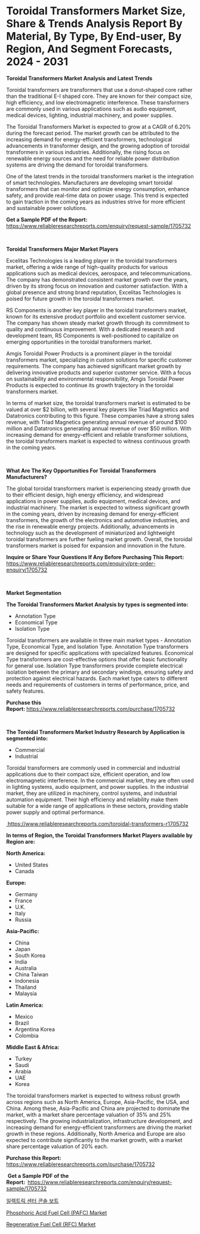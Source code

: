 <p><h1>Toroidal Transformers Market Size, Share & Trends Analysis Report By Material, By Type, By End-user, By Region, And Segment Forecasts, 2024 - 2031</h1></p><p><strong>Toroidal Transformers Market Analysis and Latest Trends</strong></p>
<p><p>Toroidal transformers are transformers that use a donut-shaped core rather than the traditional E-I shaped core. They are known for their compact size, high efficiency, and low electromagnetic interference. These transformers are commonly used in various applications such as audio equipment, medical devices, lighting, industrial machinery, and power supplies.</p><p>The Toroidal Transformers Market is expected to grow at a CAGR of 6.20% during the forecast period. The market growth can be attributed to the increasing demand for energy-efficient transformers, technological advancements in transformer design, and the growing adoption of toroidal transformers in various industries. Additionally, the rising focus on renewable energy sources and the need for reliable power distribution systems are driving the demand for toroidal transformers.</p><p>One of the latest trends in the toroidal transformers market is the integration of smart technologies. Manufacturers are developing smart toroidal transformers that can monitor and optimize energy consumption, enhance safety, and provide real-time data on power usage. This trend is expected to gain traction in the coming years as industries strive for more efficient and sustainable power solutions.</p></p>
<p><strong>Get a Sample PDF of the Report:&nbsp;</strong> <a href="https://www.reliableresearchreports.com/enquiry/request-sample/1705732">https://www.reliableresearchreports.com/enquiry/request-sample/1705732</a></p>
<p>&nbsp;</p>
<p><strong>Toroidal Transformers Major Market Players</strong></p>
<p><p>Excelitas Technologies is a leading player in the toroidal transformers market, offering a wide range of high-quality products for various applications such as medical devices, aerospace, and telecommunications. The company has demonstrated consistent market growth over the years, driven by its strong focus on innovation and customer satisfaction. With a global presence and strong brand reputation, Excelitas Technologies is poised for future growth in the toroidal transformers market.</p><p>RS Components is another key player in the toroidal transformers market, known for its extensive product portfolio and excellent customer service. The company has shown steady market growth through its commitment to quality and continuous improvement. With a dedicated research and development team, RS Components is well-positioned to capitalize on emerging opportunities in the toroidal transformers market.</p><p>Amgis Toroidal Power Products is a prominent player in the toroidal transformers market, specializing in custom solutions for specific customer requirements. The company has achieved significant market growth by delivering innovative products and superior customer service. With a focus on sustainability and environmental responsibility, Amgis Toroidal Power Products is expected to continue its growth trajectory in the toroidal transformers market.</p><p>In terms of market size, the toroidal transformers market is estimated to be valued at over $2 billion, with several key players like Triad Magnetics and Datatronics contributing to this figure. These companies have a strong sales revenue, with Triad Magnetics generating annual revenue of around $100 million and Datatronics generating annual revenue of over $50 million. With increasing demand for energy-efficient and reliable transformer solutions, the toroidal transformers market is expected to witness continuous growth in the coming years.</p></p>
<p>&nbsp;</p>
<p><strong>What Are The Key Opportunities For Toroidal Transformers Manufacturers?</strong></p>
<p><p>The global toroidal transformers market is experiencing steady growth due to their efficient design, high energy efficiency, and widespread applications in power supplies, audio equipment, medical devices, and industrial machinery. The market is expected to witness significant growth in the coming years, driven by increasing demand for energy-efficient transformers, the growth of the electronics and automotive industries, and the rise in renewable energy projects. Additionally, advancements in technology such as the development of miniaturized and lightweight toroidal transformers are further fueling market growth. Overall, the toroidal transformers market is poised for expansion and innovation in the future.</p></p>
<p><strong>Inquire or Share Your Questions If Any Before Purchasing This Report:</strong> <a href="https://www.reliableresearchreports.com/enquiry/pre-order-enquiry/1705732">https://www.reliableresearchreports.com/enquiry/pre-order-enquiry/1705732</a></p>
<p>&nbsp;</p>
<p><strong>Market Segmentation</strong></p>
<p><strong>The Toroidal Transformers Market Analysis by types is segmented into:</strong></p>
<p><ul><li>Annotation Type</li><li>Economical Type</li><li>Isolation Type</li></ul></p>
<p><p>Toroidal transformers are available in three main market types - Annotation Type, Economical Type, and Isolation Type. Annotation Type transformers are designed for specific applications with specialized features. Economical Type transformers are cost-effective options that offer basic functionality for general use. Isolation Type transformers provide complete electrical isolation between the primary and secondary windings, ensuring safety and protection against electrical hazards. Each market type caters to different needs and requirements of customers in terms of performance, price, and safety features.</p></p>
<p><strong>Purchase this Report:&nbsp;</strong><a href="https://www.reliableresearchreports.com/purchase/1705732">https://www.reliableresearchreports.com/purchase/1705732</a></p>
<p>&nbsp;</p>
<p><strong>The Toroidal Transformers Market Industry Research by Application is segmented into:</strong></p>
<p><ul><li>Commercial</li><li>Industrial</li></ul></p>
<p><p>Toroidal transformers are commonly used in commercial and industrial applications due to their compact size, efficient operation, and low electromagnetic interference. In the commercial market, they are often used in lighting systems, audio equipment, and power supplies. In the industrial market, they are utilized in machinery, control systems, and industrial automation equipment. Their high efficiency and reliability make them suitable for a wide range of applications in these sectors, providing stable power supply and optimal performance.</p></p>
<p><a href="https://www.reliableresearchreports.com/toroidal-transformers-r1705732">&nbsp;https://www.reliableresearchreports.com/toroidal-transformers-r1705732</a></p>
<p><strong>In terms of Region, the Toroidal Transformers Market Players available by Region are:</strong></p>
<p>
    <p> <strong> North America: </strong>
        <ul>
            <li>United States</li>
            <li>Canada</li>
        </ul>
        </p> 
    <p> <strong> Europe: </strong>
        <ul>
            <li>Germany</li>
            <li>France</li>
            <li>U.K.</li>
            <li>Italy</li>
            <li>Russia</li>
        </ul>
        </p> 
    <p> <strong> Asia-Pacific: </strong>
        <ul>
            <li>China</li>
            <li>Japan</li>
            <li>South Korea</li>
            <li>India</li>
            <li>Australia</li>
            <li>China Taiwan</li>
            <li>Indonesia</li>
            <li>Thailand</li>
            <li>Malaysia</li>
        </ul>
        </p> 
    <p> <strong> Latin America: </strong>
        <ul>
            <li>Mexico</li>
            <li>Brazil</li>
            <li>Argentina Korea</li>
            <li>Colombia</li>
        </ul>
        </p> 
    <p> <strong> Middle East & Africa: </strong>
        <ul>
            <li>Turkey</li>
            <li>Saudi</li>
            <li>Arabia</li>
            <li>UAE</li>
            <li>Korea</li>
        </ul>
    </p>
    </p>
<p><p>The toroidal transformers market is expected to witness robust growth across regions such as North America, Europe, Asia-Pacific, the USA, and China. Among these, Asia-Pacific and China are projected to dominate the market, with a market share percentage valuation of 35% and 25% respectively. The growing industrialization, infrastructure development, and increasing demand for energy-efficient transformers are driving the market growth in these regions. Additionally, North America and Europe are also expected to contribute significantly to the market growth, with a market share percentage valuation of 20% each.</p></p>
<p><strong>Purchase this Report: </strong><a href="https://www.reliableresearchreports.com/purchase/1705732">https://www.reliableresearchreports.com/purchase/1705732</a></p>
<p>&nbsp;<strong>Get a Sample PDF of the Report:&nbsp;&nbsp;</strong><a href="https://www.reliableresearchreports.com/enquiry/request-sample/1705732">https://www.reliableresearchreports.com/enquiry/request-sample/1705732</a></p>
<p><strong></strong></p>
<p><p><a href="https://github.com/lzuwsfreyoq70/Market-Research-Report-List-2/blob/main/2471948162411.md">일렉트릭 센터 콘솔 보트</a></p><p><a href="https://github.com/RoccoManning/Market-Research-Report-List-5/blob/main/phosphoric-acid-fuel-cell-pafc-market.md">Phosphoric Acid Fuel Cell (PAFC) Market</a></p><p><a href="https://github.com/gulaimolin/Market-Research-Report-List-5/blob/main/regenerative-fuel-cell-rfc-market.md">Regenerative Fuel Cell (RFC) Market</a></p></p>